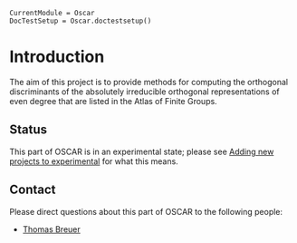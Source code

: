 ```@meta
CurrentModule = Oscar
DocTestSetup = Oscar.doctestsetup()
```

# Introduction

The aim of this project is to provide methods for computing the
orthogonal discriminants of the absolutely irreducible
orthogonal representations of even degree that are listed in the
Atlas of Finite Groups.

## Status

This part of OSCAR is in an experimental state; please see [Adding new projects to experimental](@ref) for what this means.

## Contact

Please direct questions about this part of OSCAR to the following people:
* [Thomas Breuer](https://www.math.rwth-aachen.de/~Thomas.Breuer/)
